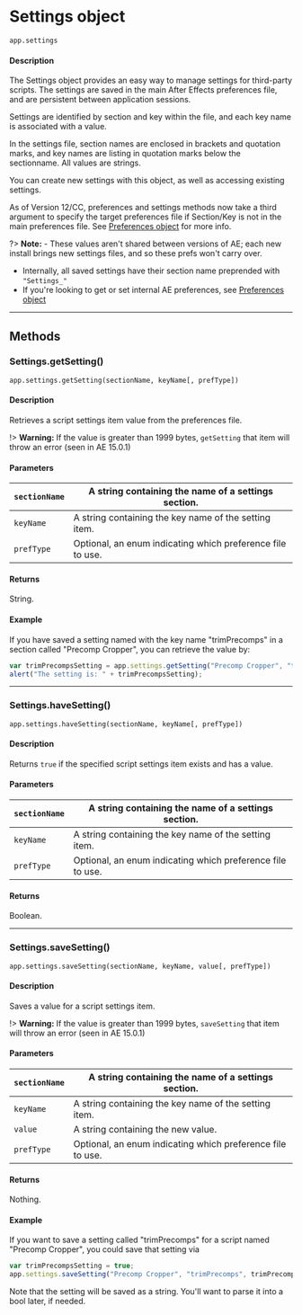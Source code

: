 # Settings object

`app.settings`

#### Description

The Settings object provides an easy way to manage settings for third-party scripts. The settings are saved in the main After Effects preferences file, and are persistent between application sessions.

Settings are identified by section and key within the file, and each key name is associated with a value.

In the settings file, section names are enclosed in brackets and quotation marks, and key names are listing in quotation marks below the sectionname. All values are strings.

You can create new settings with this object, as well as accessing existing settings.

As of Version 12/CC, preferences and settings methods now take a third argument to specify the target preferences file if Section/Key is not in the main preferences file. See [Preferences object](preferences.md) for more info.

?> **Note:** - These values aren't shared between versions of AE; each new install brings new settings files, and so these prefs won't carry over.
- Internally, all saved settings have their section name preprended with `"Settings_"`
- If you're looking to get or set internal AE preferences, see [Preferences object](preferences.md)

---

## Methods

### Settings.getSetting()

`app.settings.getSetting(sectionName, keyName[, prefType])`

#### Description

Retrieves a script settings item value from the preferences file.

!> **Warning:** If the value is greater than 1999 bytes, `getSetting` that item will throw an error (seen in AE 15.0.1)

#### Parameters

| `sectionName`   | A string containing the name of a settings section.        |
|-----------------|------------------------------------------------------------|
| `keyName`       | A string containing the key name of the setting item.      |
| `prefType`      | Optional, an enum indicating which preference file to use. |

#### Returns

String.

#### Example

If you have saved a setting named with the key name "trimPrecomps" in a section called "Precomp Cropper", you can retrieve the value by:

```javascript
var trimPrecompsSetting = app.settings.getSetting("Precomp Cropper", "trimPrecomps");
alert("The setting is: " + trimPrecompsSetting);
```

---

### Settings.haveSetting()

`app.settings.haveSetting(sectionName, keyName[, prefType])`

#### Description

Returns `true` if the specified script settings item exists and has a value.

#### Parameters

| `sectionName`   | A string containing the name of a settings section.        |
|-----------------|------------------------------------------------------------|
| `keyName`       | A string containing the key name of the setting item.      |
| `prefType`      | Optional, an enum indicating which preference file to use. |

#### Returns

Boolean.

---

### Settings.saveSetting()

`app.settings.saveSetting(sectionName, keyName, value[, prefType])`

#### Description

Saves a value for a script settings item.

!> **Warning:** If the value is greater than 1999 bytes, `saveSetting` that item will throw an error (seen in AE 15.0.1)

#### Parameters

| `sectionName`   | A string containing the name of a settings section.        |
|-----------------|------------------------------------------------------------|
| `keyName`       | A string containing the key name of the setting item.      |
| `value`         | A string containing the new value.                         |
| `prefType`      | Optional, an enum indicating which preference file to use. |

#### Returns

Nothing.

#### Example

If you want to save a setting called "trimPrecomps" for a script named "Precomp Cropper", you could save that setting via

```javascript
var trimPrecompsSetting = true;
app.settings.saveSetting("Precomp Cropper", "trimPrecomps", trimPrecompsSetting);
```

Note that the setting will be saved as a string. You'll want to parse it into a bool later, if needed.
